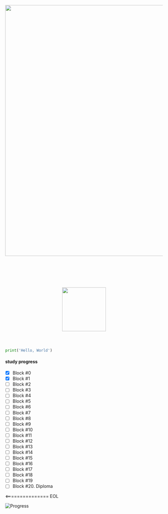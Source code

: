 <p align=center>
  <img src='https://github.com/user-attachments/assets/304553af-c832-449f-82ff-94600b9427d3' width=800>
</p>

<p align="center" style="padding: 40px; margin-top: 60px">
<img src="https://upload.wikimedia.org/wikipedia/commons/c/c3/Python-logo-notext.svg" width="140">
</p>

```python
print('Hello, World')
```
<h4>study progress</h4>

- [x] Block #0
- [x] Block #1
- [ ] Block #2
- [ ] Block #3
- [ ] Block #4
- [ ] Block #5
- [ ] Block #6
- [ ] Block #7
- [ ] Block #8
- [ ] Block #9
- [ ] Block #10
- [ ] Block #11
- [ ] Block #12
- [ ] Block #13
- [ ] Block #14
- [ ] Block #15
- [ ] Block #16
- [ ] Block #17
- [ ] Block #18
- [ ] Block #19
- [ ] Block #20. Diploma

<=============== EOL

<img src="https://progress-bar.xyz/2/?scale=21&title=Study&width=400&progress_color=057200&progress_background=949694&color=07119c&suffix=%" alt="Progress">

